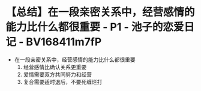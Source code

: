 # 【总结】在一段亲密关系中，经营感情的能力比什么都很重要 - P1 - 池子的恋爱日记 - BV168411m7fP

-   在一段亲密关系中，经营感情的能力比什么都很重要
    1.  经营感情比确认关系更重要
    2.  爱情需要双方共同努力和经营
    3.  复合需要适时退后，不要死缠烂打